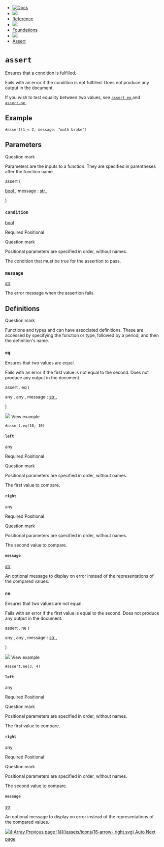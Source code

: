   * [ ![Docs](/assets/icons/16-docs-dark.svg) ](/docs)
  * ![](/assets/icons/16-arrow-right.svg)
  * [ Reference ](/docs/reference/)
  * ![](/assets/icons/16-arrow-right.svg)
  * [ Foundations ](/docs/reference/foundations/)
  * ![](/assets/icons/16-arrow-right.svg)
  * [ Assert ](/docs/reference/foundations/assert/)

#  ` assert `

Ensures that a condition is fulfilled.

Fails with an error if the condition is not fulfilled. Does not produce any
output in the document.

If you wish to test equality between two values, see [ ` assert.eq `
](/docs/reference/foundations/assert/#definitions-eq) and [ ` assert.ne `
](/docs/reference/foundations/assert/#definitions-ne) .

##  Example

    
    
    #assert(1 < 2, message: "math broke")
    

##  Parameters

Question mark

Parameters are the inputs to a function. They are specified in parentheses
after the function name.

assert  (

[ bool ](/docs/reference/foundations/bool/) ,  message  :  [ str
](/docs/reference/foundations/str/) ,

)

###  ` condition `

[ bool ](/docs/reference/foundations/bool/)

Required  Positional

Question mark

Positional parameters are specified in order, without names.

The condition that must be true for the assertion to pass.

###  ` message `

[ str ](/docs/reference/foundations/str/)

The error message when the assertion fails.

##  Definitions

Question mark

Functions and types and can have associated definitions. These are accessed by
specifying the function or type, followed by a period, and then the
definition's name.

###  ` eq `

Ensures that two values are equal.

Fails with an error if the first value is not equal to the second. Does not
produce any output in the document.

assert  .  eq  (

any  ,  any  ,  message  :  [ str ](/docs/reference/foundations/str/) ,

)

![](/assets/icons/16-arrow-right.svg) View example

    
    
    #assert.eq(10, 10)
    

####  ` left `

any

Required  Positional

Question mark

Positional parameters are specified in order, without names.

The first value to compare.

####  ` right `

any

Required  Positional

Question mark

Positional parameters are specified in order, without names.

The second value to compare.

####  ` message `

[ str ](/docs/reference/foundations/str/)

An optional message to display on error instead of the representations of the
compared values.

###  ` ne `

Ensures that two values are not equal.

Fails with an error if the first value is equal to the second. Does not
produce any output in the document.

assert  .  ne  (

any  ,  any  ,  message  :  [ str ](/docs/reference/foundations/str/) ,

)

![](/assets/icons/16-arrow-right.svg) View example

    
    
    #assert.ne(3, 4)
    

####  ` left `

any

Required  Positional

Question mark

Positional parameters are specified in order, without names.

The first value to compare.

####  ` right `

any

Required  Positional

Question mark

Positional parameters are specified in order, without names.

The second value to compare.

####  ` message `

[ str ](/docs/reference/foundations/str/)

An optional message to display on error instead of the representations of the
compared values.

[ ![â](/assets/icons/16-arrow-right.svg) Array  Previous page
](/docs/reference/foundations/array/) [ ![â](/assets/icons/16-arrow-
right.svg) Auto  Next page  ](/docs/reference/foundations/auto/)

